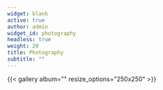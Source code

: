 ```yaml
---
widget: blank
active: true
author: admin
widget_id: photography
headless: true
weight: 20
title: Photography
subtitle: ""
---
```

{{< gallery album="<photography>" resize_options="250x250" >}}
